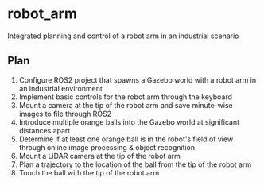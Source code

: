 # robot_arm
Integrated planning and control of a robot arm in an industrial scenario

## Plan
1. Configure ROS2 project that spawns a Gazebo world with a robot arm in an industrial environment
2. Implement basic controls for the robot arm through the keyboard
3. Mount a camera at the tip of the robot arm and save minute-wise images to file through ROS2
4. Introduce multiple orange balls into the Gazebo world at significant distances apart
5. Determine if at least one orange ball is in the robot's field of view through online image processing & object recognition
6. Mount a LiDAR camera at the tip of the robot arm
7. Plan a trajectory to the location of the ball from the tip of the robot arm
8. Touch the ball with the tip of the robot arm
